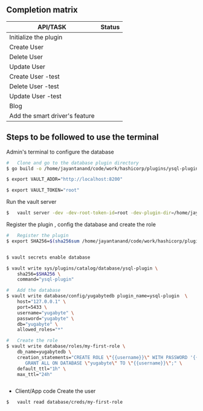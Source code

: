 ##  Completion matrix
|API/TASK|Status|
|-|-|
| Initialize the plugin| |
| Create User | |
| Delete User| |
| Update User| |
| Create User -test| |
| Delete User -test| |
| Update User -test| |
| Blog| |
| Add the smart driver's feature|   |


##  Steps to be followed to use the terminal

Admin's terminal to configure the database
```sh
#   Clone and go to the database plugin directory
$ go build -o /home/jayantanand/code/work/hashicorp/plugins/ysql-plugin cmd/ysql-plugin/main.go

$ export VAULT_ADDR="http://localhost:8200"

$ export VAULT_TOKEN="root"

```

Run the vault server
```sh
$   vault server -dev -dev-root-token-id=root -dev-plugin-dir=/home/jayantanand/code/work/hashicorp/plugins
```

Register the plugin , config the database and create the role 
```sh
#   Register the plugin
$ export SHA256=$(sha256sum /home/jayantanand/code/work/hashicorp/plugins/ysql-plugin  | cut -d' ' -f1)


$ vault secrets enable database

$ vault write sys/plugins/catalog/database/ysql-plugin \
    sha256=$SHA256 \
    command="ysql-plugin"

#   Add the database
$ vault write database/config/yugabytedb plugin_name=ysql-plugin  \
    host="127.0.0.1" \
    port=5433 \
    username="yugabyte" \
    password="yugabyte" \
    db="yugabyte" \
    allowed_roles="*"

#   Create the role
$ vault write database/roles/my-first-role \
    db_name=yugabytedb \
    creation_statements="CREATE ROLE \"{{username}}\" WITH PASSWORD '{{password}}' NOINHERIT LOGIN; \
       GRANT ALL ON DATABASE \"yugabyte\" TO \"{{username}}\";" \
    default_ttl="1h" \
    max_ttl="24h"



```


-   Client/App code
Create the user 
```sh
$   vault read database/creds/my-first-role
```